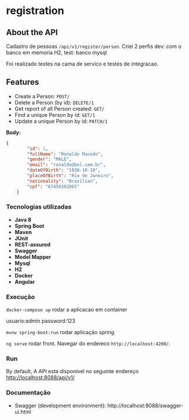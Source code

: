 # registration

## About the API

Cadastro de pessoas `/api/v1/register/person`.
Criei 2 perfis
dev: com o banco em memoria H2, 
test: banco mysql

Foi realizado testes na cama de servico e testes de integracao.


## Features

* Create a Person: `POST/`
* Delete a Person (by id): `DELETE/1`
* Get report of all Person created: `GET/`
* Find a unique Person by id: `GET/1`
* Update a unique Person by id: `PATCH/1`


**Body:**

```json
{
        "id": 1,
        "fullName": "Ronaldo Macedo",
        "gender": "MALE",
        "email": "ronaldo@bol.com.br",
        "dateOfBirth": "1930-10-10",
        "placeOfBirth": "Rio de Janeiro",
        "nationality": "Brazilian",
        "cpf": "67456302065"
    }
```

### Tecnologias utilizadas

* **Java 8**
* **Spring Boot**
* **Maven**
* **JUnit**
* **REST-assured**
* **Swagger**
* **Model Mapper**
* **Mysql**
* **H2**
* **Docker**
* **Angular**




### Execução

`docker-compose up` rodar a aplicacao em container

usuario:admin
password:123

`mvnw spring-boot:run` rodar aplicação spring

`ng serve` rodar front. Navegar do endereco `http://localhost:4200/`. 

### Run

By default, A API esta disponível no seguinte endereço [http://localhost:8088/api/v1/](http://localhost:8080/api/v1/)

### Documentação

* Swagger (development environment): http://localhost:8088/swagger-ui.html


